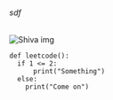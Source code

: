   ###### sdf
![Shiva img](https://octodex.github.com/images/yaktocat.png)
```
def leetcode():
  if 1 <= 2:
      print("Something")
  else:
    print("Come on")

```
